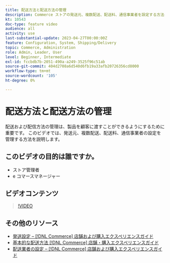 ```yaml
---
title: 配送方法と配送方法の管理
description: Commerce ストアの発送元、複数配送、配送料、通信事業者を設定する方法について説明します。
kt: 10543
doc-type: feature video
audience: all
activity: use
last-substantial-update: 2023-04-27T00:00:00Z
feature: Configuration, System, Shipping/Delivery
topic: Commerce, Administration
role: Admin, Leader, User
level: Beginner, Intermediate
exl-id: fccbdb7b-2051-490a-a249-3525f96c51ab
source-git-commit: 404d2708a6d540d6fb19a33afb20726356cd8000
workflow-type: tm+mt
source-wordcount: '105'
ht-degree: 0%

---
```


# 配送方法と配送方法の管理

配送および配信方法の管理は、製品を顧客に渡すことができるようにするために重要です。 このビデオでは、発送元、複数配送、配送料、通信事業者の設定を管理する方法を説明します。

## このビデオの目的は誰ですか。

- ストア管理者
- e コマースマネージャー

## ビデオコンテンツ

>[!VIDEO](https://video.tv.adobe.com/v/343658?quality=12&learn=on)

## その他のリソース

- [ 発送設定 –  [!DNL Commerce]  店舗および購入エクスペリエンスガイド ](https://experienceleague.adobe.com/docs/commerce-admin/stores-sales/delivery/shipping-settings.html?lang=ja)
- [ 基本的な配送方法  [!DNL Commerce]  店舗・購入エクスペリエンスガイド ](https://experienceleague.adobe.com/docs/commerce-admin/stores-sales/delivery/delivery.html?lang=ja#basic-delivery-methods)
- [ 配送業者の設定 –  [!DNL Commerce]  店舗および購入エクスペリエンスガイド ](https://experienceleague.adobe.com/docs/commerce-admin/stores-sales/delivery/shipping-carriers/carriers.html?lang=ja)
